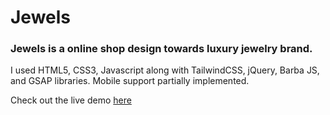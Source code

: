 # Jewels

### Jewels is a online shop design towards luxury jewelry brand.

I used HTML5, CSS3, Javascript along with TailwindCSS, jQuery, Barba JS, and GSAP libraries.
Mobile support partially implemented.

Check out the live demo [here](https://samadhi1311.github.io/jewels/)
